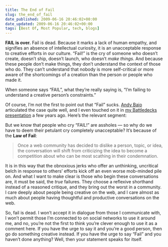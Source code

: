 ```yaml
---
title: The End of Fail
slug: the_end_of_fail
date_published: 2009-06-16 20:46:02+00:00
date_updated: 2009-06-16 20:46:02+00:00
tags: [Best Of, Most Popular, tech, blogs]
---
```

**FAIL is over.** Fail is dead. Because it marks a lack of human empathy, and signifies an absence of intellectual curiosity, it is an unacceptable response to creative efforts in our culture. “Fail!” is the cry of someone who doesn’t create, doesn’t ship, doesn’t launch, who doesn’t *make things*. And because these people don’t make things, they don’t understand the context of those who do. They can’t understand that nobody is more self-critical or more aware of the shortcomings of a creation than the person or people who made it.

When someone says “FAIL”, what they’re really saying is, “I’m failing to understand a creative person’s constraints.”

Of course, I’m not the first to point out that “Fail” sucks. [Andy Baio](http://waxy.org/2008/03/abort_retry_or/) articulated the case quite well, and I even touched on it in [my Battledecks presentation](http://www.rocketboom.com/rb_08_mar_13/) a few years ago. Here’s the relevant segment:
  
 But we know that people who cry “FAIL!” are assholes — so why do we have to deem their petulant cry completely unacceptable? It’s because of the **Law of Fail**:

> Once a web community has decided to dislike a person, topic, or idea, the conversation will shift from criticizing the idea to become a competition about who can be most scathing in their condemnation.

It is in this way that the obnoxious jerks who offer an unthinking, uncritical belch in response to others’ efforts kick off an even worse mob-minded pile on. And what I want to make clear is those who begin these conversations are, it must be said, the *true* failures. They choose a reflexive shorthand instead of a reasoned critique, and they bring out the worst in a community. I care deeply about people being creative on the web, and I care almost as much about people having thoughtful and productive conversations on the web.

So, fail is dead. I won’t accept it in dialogue from those I communicate with, I won’t permit those I’m connected to on social networks to use it around me, and no, you’re not the first to think you’re clever enough to use it as a comment here. If you have the urge to say it and you’re a good person, then go do something creative instead. If you have the urge to say “Fail” and you haven’t done anything? Well, then your statement speaks for itself.
